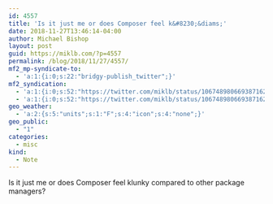 ```yaml
---
id: 4557
title: 'Is it just me or does Composer feel k&#8230;&diams;'
date: 2018-11-27T13:46:14-04:00
author: Michael Bishop
layout: post
guid: https://miklb.com/?p=4557
permalink: /blog/2018/11/27/4557/
mf2_mp-syndicate-to:
  - 'a:1:{i:0;s:22:"bridgy-publish_twitter";}'
mf2_syndication:
  - 'a:1:{i:0;s:52:"https://twitter.com/miklb/status/1067489806693871621";}'
  - 'a:1:{i:0;s:52:"https://twitter.com/miklb/status/1067489806693871621";}'
geo_weather:
  - 'a:2:{s:5:"units";s:1:"F";s:4:"icon";s:4:"none";}'
geo_public:
  - "1"
categories:
  - misc
kind:
  - Note
---
```

Is it just me or does Composer feel klunky compared to other package managers?